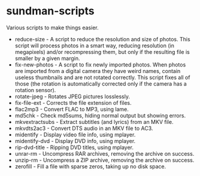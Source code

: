 # sundman-scripts
Various scripts to make things easier.
 * reduce-size    - A script to reduce the resolution and size of photos.
                    This script will process photos in a smart way, reducing
                    resolution (in megapixels) and/or recompressing them, but
                    only if the resulting file is smaller by a given margin.
 * fix-new-photos - A script to fix newly imported photos.
                    When photos are imported from a digital camera they have
                    weird names, contain useless thumbnails and are not
                    rotated correctly. This script fixes all of those (the
                    rotation is automatically corrected only if the camera
                    has a rotation sensor).
 * rotate-jpeg    - Rotates JPEG pictures losslessly.
 * fix-file-ext   - Corrects the file extension of files.
 * flac2mp3       - Convert FLAC to MP3, using lame.
 * md5chk         - Check md5sums, hiding normal output but showing errors.
 * mkvextractsubs - Extract subtitles (and lyrics) from an MKV file.
 * mkvdts2ac3     - Convert DTS audio in an MKV file to AC3.
 * midentify      - Display video file info, using mplayer.
 * midentify-dvd  - Display DVD info, using mplayer.
 * rip-dvd-title  - Ripping DVD titles, using mplayer.
 * unrar-rm       - Uncompress RAR archives, removing the archive on success.
 * unzip-rm       - Uncompress a ZIP archive, removing the archive on success.
 * zerofill       - Fill a file with sparse zeros, taking up no disk space.
